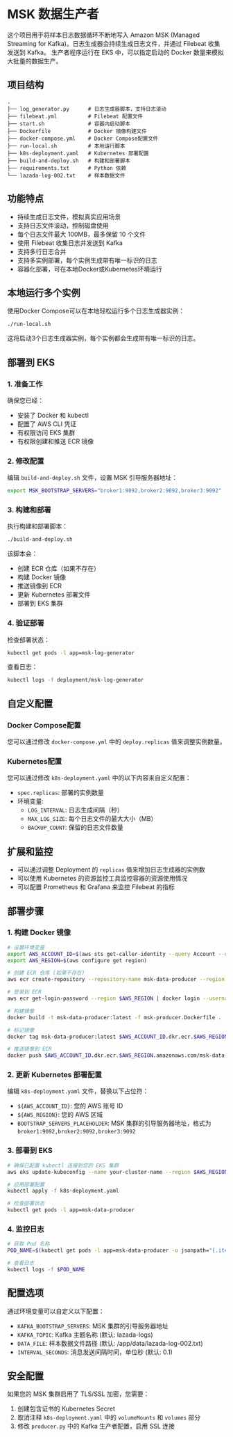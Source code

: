 # MSK 数据生产者

这个项目用于将样本日志数据循环不断地写入 Amazon MSK (Managed Streaming for Kafka)。日志生成器会持续生成日志文件，并通过 Filebeat 收集发送到 Kafka。
生产者程序运行在 EKS 中，可以指定启动的 Docker 数量来模拟大批量的数据生产。

## 项目结构

```
.
├── log_generator.py      # 日志生成器脚本，支持日志滚动
├── filebeat.yml          # Filebeat 配置文件
├── start.sh              # 容器内启动脚本
├── Dockerfile            # Docker 镜像构建文件
├── docker-compose.yml    # Docker Compose配置文件
├── run-local.sh          # 本地运行脚本
├── k8s-deployment.yaml   # Kubernetes 部署配置
├── build-and-deploy.sh   # 构建和部署脚本
├── requirements.txt      # Python 依赖
└── lazada-log-002.txt    # 样本数据文件
```

## 功能特点

- 持续生成日志文件，模拟真实应用场景
- 支持日志文件滚动，控制磁盘使用
- 每个日志文件最大 100MB，最多保留 10 个文件
- 使用 Filebeat 收集日志并发送到 Kafka
- 支持多行日志合并
- 支持多实例部署，每个实例生成带有唯一标识的日志
- 容器化部署，可在本地Docker或Kubernetes环境运行

## 本地运行多个实例

使用Docker Compose可以在本地轻松运行多个日志生成器实例：

```bash
./run-local.sh
```

这将启动3个日志生成器实例，每个实例都会生成带有唯一标识的日志。

## 部署到 EKS

### 1. 准备工作

确保您已经：
- 安装了 Docker 和 kubectl
- 配置了 AWS CLI 凭证
- 有权限访问 EKS 集群
- 有权限创建和推送 ECR 镜像

### 2. 修改配置

编辑 `build-and-deploy.sh` 文件，设置 MSK 引导服务器地址：

```bash
export MSK_BOOTSTRAP_SERVERS="broker1:9092,broker2:9092,broker3:9092"
```

### 3. 构建和部署

执行构建和部署脚本：

```bash
./build-and-deploy.sh
```

该脚本会：
- 创建 ECR 仓库（如果不存在）
- 构建 Docker 镜像
- 推送镜像到 ECR
- 更新 Kubernetes 部署文件
- 部署到 EKS 集群

### 4. 验证部署

检查部署状态：

```bash
kubectl get pods -l app=msk-log-generator
```

查看日志：

```bash
kubectl logs -f deployment/msk-log-generator
```

## 自定义配置

### Docker Compose配置

您可以通过修改 `docker-compose.yml` 中的 `deploy.replicas` 值来调整实例数量。

### Kubernetes配置

您可以通过修改 `k8s-deployment.yaml` 中的以下内容来自定义配置：

- `spec.replicas`: 部署的实例数量
- 环境变量:
  - `LOG_INTERVAL`: 日志生成间隔（秒）
  - `MAX_LOG_SIZE`: 每个日志文件的最大大小（MB）
  - `BACKUP_COUNT`: 保留的日志文件数量

## 扩展和监控

- 可以通过调整 Deployment 的 `replicas` 值来增加日志生成器的实例数
- 可以使用 Kubernetes 的资源监控工具监控容器的资源使用情况
- 可以配置 Prometheus 和 Grafana 来监控 Filebeat 的指标

## 部署步骤

### 1. 构建 Docker 镜像

```bash
# 设置环境变量
export AWS_ACCOUNT_ID=$(aws sts get-caller-identity --query Account --output text)
export AWS_REGION=$(aws configure get region)

# 创建 ECR 仓库 (如果不存在)
aws ecr create-repository --repository-name msk-data-producer --region $AWS_REGION

# 登录到 ECR
aws ecr get-login-password --region $AWS_REGION | docker login --username AWS --password-stdin $AWS_ACCOUNT_ID.dkr.ecr.$AWS_REGION.amazonaws.com

# 构建镜像
docker build -t msk-data-producer:latest -f msk-producer.Dockerfile .

# 标记镜像
docker tag msk-data-producer:latest $AWS_ACCOUNT_ID.dkr.ecr.$AWS_REGION.amazonaws.com/msk-data-producer:latest

# 推送镜像到 ECR
docker push $AWS_ACCOUNT_ID.dkr.ecr.$AWS_REGION.amazonaws.com/msk-data-producer:latest
```

### 2. 更新 Kubernetes 部署配置

编辑 `k8s-deployment.yaml` 文件，替换以下占位符：

- `${AWS_ACCOUNT_ID}`: 您的 AWS 账号 ID
- `${AWS_REGION}`: 您的 AWS 区域
- `BOOTSTRAP_SERVERS_PLACEHOLDER`: MSK 集群的引导服务器地址，格式为 `broker1:9092,broker2:9092,broker3:9092`

### 3. 部署到 EKS

```bash
# 确保已配置 kubectl 连接到您的 EKS 集群
aws eks update-kubeconfig --name your-cluster-name --region $AWS_REGION

# 应用部署配置
kubectl apply -f k8s-deployment.yaml

# 检查部署状态
kubectl get pods -l app=msk-data-producer
```

### 4. 监控日志

```bash
# 获取 Pod 名称
POD_NAME=$(kubectl get pods -l app=msk-data-producer -o jsonpath="{.items[0].metadata.name}")

# 查看日志
kubectl logs -f $POD_NAME
```

## 配置选项

通过环境变量可以自定义以下配置：

- `KAFKA_BOOTSTRAP_SERVERS`: MSK 集群的引导服务器地址
- `KAFKA_TOPIC`: Kafka 主题名称 (默认: lazada-logs)
- `DATA_FILE`: 样本数据文件路径 (默认: /app/data/lazada-log-002.txt)
- `INTERVAL_SECONDS`: 消息发送间隔时间，单位秒 (默认: 0.1)

## 安全配置

如果您的 MSK 集群启用了 TLS/SSL 加密，您需要：

1. 创建包含证书的 Kubernetes Secret
2. 取消注释 `k8s-deployment.yaml` 中的 `volumeMounts` 和 `volumes` 部分
3. 修改 `producer.py` 中的 Kafka 生产者配置，启用 SSL 连接

